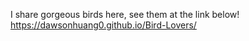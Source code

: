 I share gorgeous birds here, see them at the link below!
https://dawsonhuang0.github.io/Bird-Lovers/
